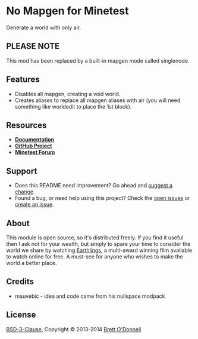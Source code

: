 # No Mapgen for Minetest

Generate a world with only air.

## PLEASE NOTE

This mod has been replaced by a built-in mapgen mode called singlenode.


## Features

- Disables all mapgen, creating a void world.
- Creates aliases to replace all mapgen aliases with air (you will need something like worldedit to place the 1st block).


## Resources

- **[Documentation](http://cornernote.github.io/minetest-no_mapgen)**
- **[GitHub Project](https://github.com/cornernote/minetest-no_mapgen)**
- **[Minetest Forum](https://forum.minetest.net/viewtopic.php?id=3204)**


## Support

- Does this README need improvement?  Go ahead and [suggest a change](https://github.com/cornernote/minetest-no_mapgen/edit/master/README.md).
- Found a bug, or need help using this project?  Check the [open issues](https://github.com/cornernote/minetest-no_mapgen/issues) or [create an issue](https://github.com/cornernote/minetest-no_mapgen/issues/new).


## About

This module is open source, so it's distributed freely. If you find it useful then I ask not for your wealth, but simply to spare your time to consider the world we share by watching [Earthlings](http://earthlings.com/), a multi-award winning film available to watch online for free. A must-see for anyone who wishes to make the world a better place.


## Credits

- mauvebic - idea and code came from his nullspace modpack


## License

[BSD-3-Clause](https://raw.github.com/cornernote/minetest-no_mapgen/master/LICENSE), Copyright © 2013-2014 [Brett O'Donnell](http://cornernote.github.io/)
